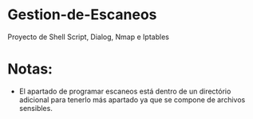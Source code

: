 # Gestion-de-Escaneos
Proyecto de Shell Script, Dialog, Nmap e Iptables

# Notas:
- El apartado de programar escaneos está dentro de un directório adicional para tenerlo más apartado ya que se compone de archivos sensibles.
